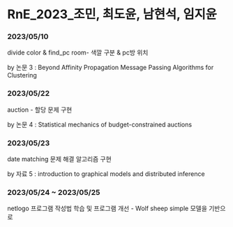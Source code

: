 # RnE_2023_조민, 최도윤, 남현석, 임지윤

### 2023/05/10

divide color & find_pc room- 색깔 구분 & pc방 위치

by 논문 3 : Beyond Affinity Propagation Message Passing Algorithms for Clustering

### 2023/05/22

auction - 할당 문제 구현

by 논문 4 : Statistical mechanics of budget-constrained auctions

### 2023/05/23

date matching 문제 해결 알고리즘 구현

by 자료 5 : introduction to graphical models and distributed inference

### 2023/05/24 ~ 2023/05/25

netlogo 프로그램 작성법 학습 및 프로그램 개선 - Wolf sheep simple 모델을 기반으로
